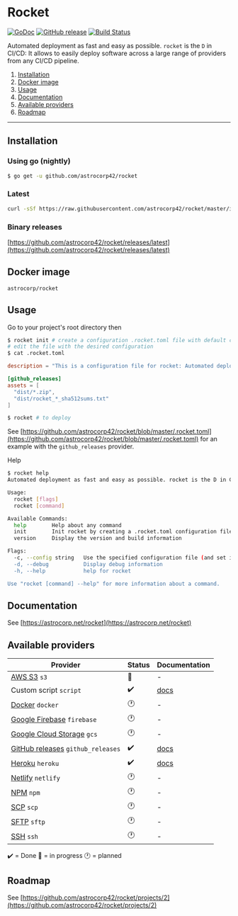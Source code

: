 # Rocket

[![GoDoc](https://godoc.org/github.com/astrocorp42/rocket?status.svg)](https://godoc.org/github.com/astrocorp42/rocket)
[![GitHub release](https://img.shields.io/github/release/astrocorp42/rocket.svg)](https://github.com/astrocorp42/rocket/releases/latest)
[![Build Status](https://travis-ci.org/astrocorp42/rocket.svg?branch=master)](https://travis-ci.org/astrocorp42/rocket)

Automated deployment as fast and easy as possible. `rocket` is the `D` in CI/CD: It allows to easily deploy software across a large range of providers from any CI/CD pipeline.

1. [Installation](#installation)
2. [Docker image](#docker-image)
3. [Usage](#usage)
4. [Documentation](#documentation)
5. [Available providers](#available-providers)
6. [Roadmap](#roadmap)

-------------------


## Installation

### Using go (nightly)
```bash
$ go get -u github.com/astrocorp42/rocket
```

### Latest
```bash
curl -sSf https://raw.githubusercontent.com/astrocorp42/rocket/master/install.sh | sh
```

### Binary releases
[https://github.com/astrocorp42/rocket/releases/latest](https://github.com/astrocorp42/rocket/releases/latest)



## Docker image

`astrocorp/rocket`


## Usage

Go to your project's root directory then
```bash
$ rocket init # create a configuration .rocket.toml file with default configuration
# edit the file with the desired configuration
$ cat .rocket.toml
```
```toml
description = "This is a configuration file for rocket: Automated deployment as fast and easy as possible. See https://github.com/astrocorp42/rocket"

[github_releases]
assets = [
  "dist/*.zip",
  "dist/rocket_*_sha512sums.txt"
]
```
```bash
$ rocket # to deploy
```

See [https://github.com/astrocorp42/rocket/blob/master/.rocket.toml](https://github.com/astrocorp42/rocket/blob/master/.rocket.toml) for an example with the `github_releases` provider.

Help
```bash
$ rocket help
Automated deployment as fast and easy as possible. rocket is the D in CI/CD. See https://github.com/astrocorp42/rocket

Usage:
  rocket [flags]
  rocket [command]

Available Commands:
  help        Help about any command
  init        Init rocket by creating a .rocket.toml configuration file
  version     Display the version and build information

Flags:
  -c, --config string   Use the specified configuration file (and set it's directory as the working directory
  -d, --debug           Display debug information
  -h, --help            help for rocket

Use "rocket [command] --help" for more information about a command.
```

## Documentation

See [https://astrocorp.net/rocket](https://astrocorp.net/rocket)




## Available providers

| Provider              | Status | Documentation |
| --------------------- | -------| ------------- |
| [AWS S3](https://aws.amazon.com/s3) `s3` | :construction: | - |
| Custom script `script` | :heavy_check_mark: | [docs](https://astrocorp.net/rocket/custom_script) |
| [Docker](https://www.docker.com) `docker` | :clock1: | - |
| [Google Firebase](https://firebase.google.com) `firebase` | :clock1: | - |
| [Google Cloud Storage](https://cloud.google.com/storage) `gcs` | :clock1: | - |
| [GitHub releases](https://help.github.com/categories/releases) `github_releases` | :heavy_check_mark: | [docs](https://astrocorp.net/rocket/github_releases) |
| [Heroku](https://www.heroku.com) `heroku` | :heavy_check_mark: | [docs](https://astrocorp.net/rocket/heroku) |
| [Netlify](https://www.netlify.com) `netlify` | :clock1: | - |
| [NPM](https://www.npmjs.com) `npm` | :clock1: | - |
| [SCP](https://en.wikipedia.org/wiki/Secure_copy) `scp` | :clock1: | - |
| [SFTP](https://en.wikipedia.org/wiki/SSH_File_Transfer_Protocol) `sftp` | :clock1: | - |
| [SSH](https://en.wikipedia.org/wiki/Secure_Shell) `ssh` | :clock1: | - |

:heavy_check_mark: = Done :construction: = in progress :clock1: = planned


## Roadmap

See [https://github.com/astrocorp42/rocket/projects/2](https://github.com/astrocorp42/rocket/projects/2)
